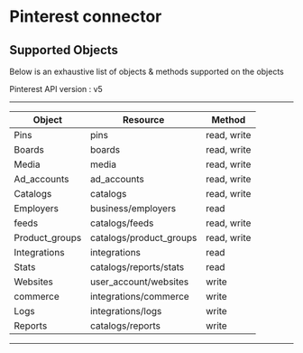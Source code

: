 # Pinterest connector


## Supported Objects 
Below is an exhaustive list of objects & methods supported on the objects

Pinterest API version : v5

-------------------------------------------------------------------
| Object                  | Resource               | Method       |
| ----------------------- | ---------------------- | ------------ |
| Pins                    | pins                   | read, write  |
| Boards                  | boards                 | read, write  |
| Media                   | media                  | read, write  |
| Ad_accounts             | ad_accounts            | read, write  |
| Catalogs                | catalogs               | read, write  |
| Employers               | business/employers     | read         |
| feeds                   | catalogs/feeds         | read, write  |
| Product_groups          | catalogs/product_groups| read, write  |
| Integrations            | integrations           | read         |
| Stats                   | catalogs/reports/stats | read         |
| Websites                | user_account/websites  | write        |
| commerce                | integrations/commerce  | write        |
| Logs                    | integrations/logs      | write        |
| Reports                 | catalogs/reports       | write        |
-------------------------------------------------------------------
